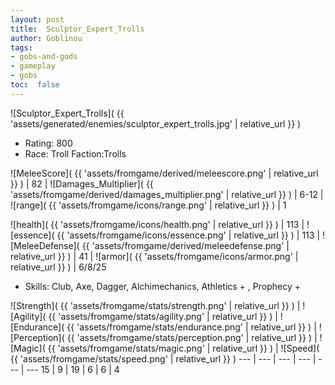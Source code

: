 ```yaml
---
layout: post
title:  Sculptor_Expert_Trolls
author: Goblinou
tags:
- gobs-and-gods
- gameplay
- gobs
toc:  false
---
```


![Sculptor_Expert_Trolls]( {{ 'assets/generated/enemies/sculptor_expert_trolls.jpg' | relative_url }} )
- Rating: 800
- Race: Troll  Faction:Trolls

![MeleeScore]( {{ 'assets/fromgame/derived/meleescore.png' | relative_url }} ) | 82 | ![Damages_Multiplier]( {{ 'assets/fromgame/derived/damages_multiplier.png' | relative_url }} ) | 6-12 | ![range]( {{ 'assets/fromgame/icons/range.png' | relative_url }} ) | 1


![health]( {{ 'assets/fromgame/icons/health.png' | relative_url }} ) | 113 | ![essence]( {{ 'assets/fromgame/icons/essence.png' | relative_url }} ) | 113 | ![MeleeDefense]( {{ 'assets/fromgame/derived/meleedefense.png' | relative_url }} ) | 41 | ![armor]( {{ 'assets/fromgame/icons/armor.png' | relative_url }} ) | 6/8/25

* Skills: Club, Axe, Dagger, Alchimechanics, Athletics + , Prophecy + 

![Strength]( {{ 'assets/fromgame/stats/strength.png' | relative_url }} ) | ![Agility]( {{ 'assets/fromgame/stats/agility.png' | relative_url }} ) | ![Endurance]( {{ 'assets/fromgame/stats/endurance.png' | relative_url }} ) | ![Perception]( {{ 'assets/fromgame/stats/perception.png' | relative_url }} ) | ![Magic]( {{ 'assets/fromgame/stats/magic.png' | relative_url }} ) | ![Speed]( {{ 'assets/fromgame/stats/speed.png' | relative_url }} )
--- | --- | --- | --- | --- | ---
15 | 9 | 19 | 6 | 6 | 4
